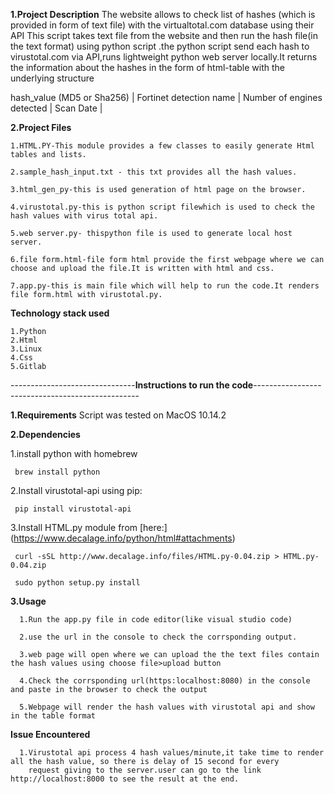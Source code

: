 

**1.Project Description**
The website allows  to check list of hashes (which is provided in form of text file) with the virtualtotal.com database using their API
This script takes text file from the website and then run the hash file(in the text format) using python script .the python script  send each hash
to virustotal.com via API,runs lightweight python web server locally.It returns the information about the hashes in the form of html-table
with the underlying structure

hash_value (MD5 or Sha256)  | Fortinet detection name | Number of engines detected | Scan Date |

**2.Project Files**

    1.HTML.PY-This module provides a few classes to easily generate Html tables and lists.

    2.sample_hash_input.txt - this txt provides all the hash values.

    3.html_gen_py-this is used generation of html page on the browser.

    4.virustotal.py-this is python script filewhich is used to check the hash values with virus total api.

    5.web server.py- thispython file is used to generate local host server.

    6.file form.html-file form html provide the first webpage where we can choose and upload the file.It is written with html and css.

    7.app.py-this is main file which will help to run the code.It renders file form.html with virustotal.py.


**Technology stack used**

    1.Python
    2.Html
    3.Linux
    4.Css
    5.Gitlab



-------------------------------**Instructions to run the code**-------------------------------------------------


**1.Requirements**
Script was tested on MacOS 10.14.2

**2.Dependencies**

  1.install python with homebrew

     brew install python
     
  2.Install virustotal-api using pip:

     pip install virustotal-api
  3.Install HTML.py module from [here:] (https://www.decalage.info/python/html#attachments)

     curl -sSL http://www.decalage.info/files/HTML.py-0.04.zip > HTML.py-0.04.zip

     sudo python setup.py install

**3.Usage**

      1.Run the app.py file in code editor(like visual studio code) 
    
      2.use the url in the console to check the corrsponding output.
    
      3.web page will open where we can upload the the text files contain the hash values using choose file>upload button
    
      4.Check the corrsponding url(https:localhost:8080) in the console and paste in the browser to check the output
    
      5.Webpage will render the hash values with virustotal api and show in the table format
      
**Issue Encountered**
      
      1.Virustotal api process 4 hash values/minute,it take time to render all the hash value, so there is delay of 15 second for every  
        request giving to the server.user can go to the link http://localhost:8000 to see the result at the end.

